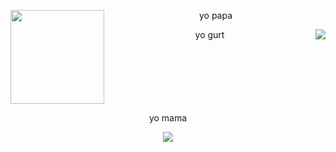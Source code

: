 <p>
<div align="center"> 
  
<img align="left" width="150" height="150" src="https://github.com/user-attachments/assets/bff37d46-9a8e-487c-9122-7605b30cd096"/> 

yo papa
 
<img align="right" src="https://github.com/user-attachments/assets/455fc49c-9b10-4550-9a8f-8ef54b58a2f2"/>

yo gurt

<br clear="both"/>

yo mama
<p>
<img src="https://github.com/user-attachments/assets/7ae403de-3508-4c10-aec1-b71b2faababa">


</p>
